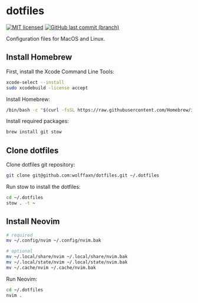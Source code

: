# dotfiles

[![MIT licensed](https://img.shields.io/badge/license-MIT-blue.svg)](https://opensource.org/licenses/MIT)
[![GitHub last commit (branch)](https://img.shields.io/github/last-commit/wolffaxn/dotfiles/main.svg)](https://github.com/wolffaxn/dotfiles)

Configuration files for MacOS and Linux.

## Install Homebrew

First, install the Xcode Command Line Tools:

```sh
xcode-select --install
sudo xcodebuild -license accept
```

Install Homebrew:

```sh
/bin/bash -c "$(curl -fsSL https://raw.githubusercontent.com/Homebrew/install/HEAD/install.sh)"
```

Install required packages:

```sh
brew install git stow
```

## Clone dotfiles

Clone dotfiles git repository:

```sh
git clone git@github.com:wolffaxn/dotfiles.git ~/.dotfiles
```

Run stow to install the dotfiles:

```sh
cd ~/.dotfiles
stow . -t ~
```

## Install Neovim

```sh 
# required
mv ~/.config/nvim ~/.config/nvim.bak

# optional 
mv ~/.local/share/nvim ~/.local/share/nvim.bak 
mv ~/.local/state/nvim ~/.local/state/nvim.bak 
mv ~/.cache/nvim ~/.cache/nvim.bak
```

Run Neovim:

```sh
cd ~/.dotfiles
nvim .
```
